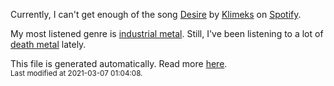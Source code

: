 
  Currently, I can't get enough of the song <a href="https://open.spotify.com/track/1tCL1gougYdTiXDmTUkWVW">Desire</a> by <a href="https://open.spotify.com/artist/5JQljNQvDpk1hhKpJHpwNU">Klimeks</a> on <a href="https://open.spotify.com/user/9qz2xtkur2fengfsdcq8dd907?si=kq2SVrUkSNe0z1NJjpt7kg">Spotify</a>.

  My most listened genre is <a href="https://duckduckgo.com/?q=industrial metal music">industrial metal</a>.
  Still, I've been listening to a lot of <a href="https://duckduckgo.com/?q=death metal music">death metal</a> lately.

  This file is generated automatically. Read more <a href="https://github.com/CodeF0x/CodeF0x/blob/master/IMPORTANT.md">here</a>.
  <br>
  <sub>Last modified at 2021-03-07 01:04:08.</sub>
  